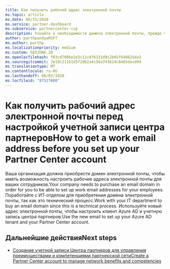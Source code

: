```yaml
---
title: Как получить рабочий адрес электронной почты
ms.topic: article
ms.date: 06/15/2020
ms.service: partner-dashboard
ms.subservice: partnercenter-csp
description: Узнайте о необходимости домена электронной почты, прежде чем можно будет настроить учетную запись Azure AD в центре партнеров. Узнайте, как приобрести домен электронной почты.
author: parthpandyaMSFT
ms.author: parthp
ms.localizationpriority: medium
ms.custom: SEOJUNE.20
ms.openlocfilehash: f03cd700be2e3c11c076331d9c2b65f648825da3
ms.sourcegitcommit: 7e19c211b1d5f2db2a4c56a743b14c8485decd99
ms.translationtype: MT
ms.contentlocale: ru-RU
ms.lasthandoff: 08/03/2020
ms.locfileid: "87527600"
---
```

# <a name="how-to-get-a-work-email-address-before-you-set-up-your-partner-center-account"></a><span data-ttu-id="6fa34-104">Как получить рабочий адрес электронной почты перед настройкой учетной записи центра партнеров</span><span class="sxs-lookup"><span data-stu-id="6fa34-104">How to get a work email address before you set up your Partner Center account</span></span>

<span data-ttu-id="6fa34-105">Ваша организация должна приобрести домен электронной почты, чтобы иметь возможность настроить рабочие адреса электронной почты для ваших сотрудников.</span><span class="sxs-lookup"><span data-stu-id="6fa34-105">Your company needs to purchase an email domain in order for you to be able to set up work email addresses for your employees.</span></span> <span data-ttu-id="6fa34-106">Поработайте с ИТ-отделом для приобретения домена электронной почты, так как это технический процесс.</span><span class="sxs-lookup"><span data-stu-id="6fa34-106">Work with your IT department to buy an email domain since this is a technical process.</span></span> <span data-ttu-id="6fa34-107">Используйте новый адрес электронной почты, чтобы настроить клиент Azure AD и учетную запись центра партнеров.</span><span class="sxs-lookup"><span data-stu-id="6fa34-107">Use the new email to set up your Azure AD tenant and your Partner Center account.</span></span>

## <a name="next-steps"></a><span data-ttu-id="6fa34-108">Дальнейшие действия</span><span class="sxs-lookup"><span data-stu-id="6fa34-108">Next steps</span></span>

- [<span data-ttu-id="6fa34-109">Создание учетной записи Центра партнеров для управления преимуществами и компетенциями партнерской сети</span><span class="sxs-lookup"><span data-stu-id="6fa34-109">Create a Partner Center account to manage network benefits and competencies</span></span>](mpn-create-a-partner-center-account.md)